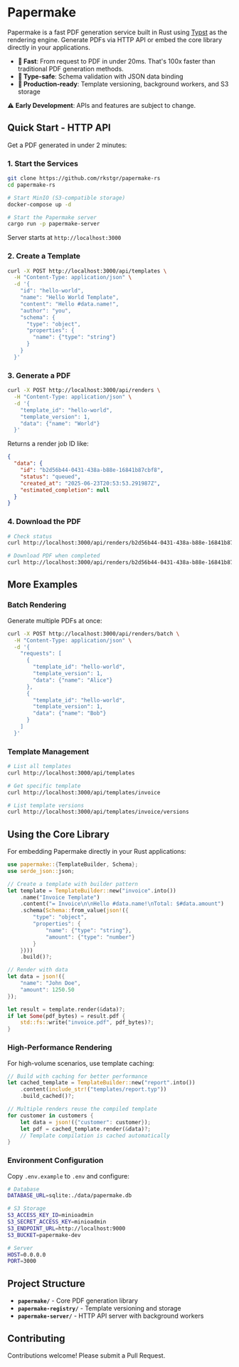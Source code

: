 # Papermake

Papermake is a fast PDF generation service built in Rust using [Typst](https://github.com/typst/typst) as the rendering engine. Generate PDFs via HTTP API or embed the core library directly in your applications.

* **🚀 Fast**: From request to PDF in under 20ms. That's 100x faster than traditional PDF generation methods.
* **📐 Type-safe**: Schema validation with JSON data binding
* **🔧 Production-ready**: Template versioning, background workers, and S3 storage

⚠️ **Early Development**: APIs and features are subject to change.

## Quick Start - HTTP API

Get a PDF generated in under 2 minutes:

### 1. Start the Services

```bash
git clone https://github.com/rkstgr/papermake-rs
cd papermake-rs

# Start MinIO (S3-compatible storage)
docker-compose up -d

# Start the Papermake server
cargo run -p papermake-server
```

Server starts at `http://localhost:3000`

### 2. Create a Template

```bash
curl -X POST http://localhost:3000/api/templates \
  -H "Content-Type: application/json" \
  -d '{
    "id": "hello-world",
    "name": "Hello World Template",
    "content": "Hello #data.name!",
    "author": "you",
    "schema": {
      "type": "object",
      "properties": {
        "name": {"type": "string"}
      }
    }
  }'
```

### 3. Generate a PDF

```bash
curl -X POST http://localhost:3000/api/renders \
  -H "Content-Type: application/json" \
  -d '{
    "template_id": "hello-world",
    "template_version": 1,
    "data": {"name": "World"}
  }'
```

Returns a render job ID like:
```json
{
  "data": {
    "id": "b2d56b44-0431-438a-b88e-16841b87cbf8",
    "status": "queued",
    "created_at": "2025-06-23T20:53:53.291987Z",
    "estimated_completion": null
  }
}
```

### 4. Download the PDF

```bash
# Check status
curl http://localhost:3000/api/renders/b2d56b44-0431-438a-b88e-16841b87cbf8

# Download PDF when completed
curl http://localhost:3000/api/renders/b2d56b44-0431-438a-b88e-16841b87cbf8/pdf -o hello.pdf
```

## More Examples

### Batch Rendering

Generate multiple PDFs at once:

```bash
curl -X POST http://localhost:3000/api/renders/batch \
  -H "Content-Type: application/json" \
  -d '{
    "requests": [
      {
        "template_id": "hello-world",
        "template_version": 1,
        "data": {"name": "Alice"}
      },
      {
        "template_id": "hello-world",
        "template_version": 1,
        "data": {"name": "Bob"}
      }
    ]
  }'
```

### Template Management

```bash
# List all templates
curl http://localhost:3000/api/templates

# Get specific template
curl http://localhost:3000/api/templates/invoice

# List template versions
curl http://localhost:3000/api/templates/invoice/versions
```

## Using the Core Library

For embedding Papermake directly in your Rust applications:

```rust
use papermake::{TemplateBuilder, Schema};
use serde_json::json;

// Create a template with builder pattern
let template = TemplateBuilder::new("invoice".into())
    .name("Invoice Template")
    .content("= Invoice\n\nHello #data.name!\nTotal: $#data.amount")
    .schema(Schema::from_value(json!({
        "type": "object",
        "properties": {
            "name": {"type": "string"},
            "amount": {"type": "number"}
        }
    })))
    .build()?;

// Render with data
let data = json!({
    "name": "John Doe",
    "amount": 1250.50
});

let result = template.render(&data)?;
if let Some(pdf_bytes) = result.pdf {
    std::fs::write("invoice.pdf", pdf_bytes)?;
}
```

### High-Performance Rendering

For high-volume scenarios, use template caching:

```rust
// Build with caching for better performance
let cached_template = TemplateBuilder::new("report".into())
    .content(include_str!("templates/report.typ"))
    .build_cached()?;

// Multiple renders reuse the compiled template
for customer in customers {
    let data = json!({"customer": customer});
    let pdf = cached_template.render(&data)?;
    // Template compilation is cached automatically
}
```

### Environment Configuration

Copy `.env.example` to `.env` and configure:

```bash
# Database
DATABASE_URL=sqlite:./data/papermake.db

# S3 Storage
S3_ACCESS_KEY_ID=minioadmin
S3_SECRET_ACCESS_KEY=minioadmin
S3_ENDPOINT_URL=http://localhost:9000
S3_BUCKET=papermake-dev

# Server
HOST=0.0.0.0
PORT=3000
```

## Project Structure

- **`papermake/`** - Core PDF generation library
- **`papermake-registry/`** - Template versioning and storage
- **`papermake-server/`** - HTTP API server with background workers

## Contributing

Contributions welcome! Please submit a Pull Request.

